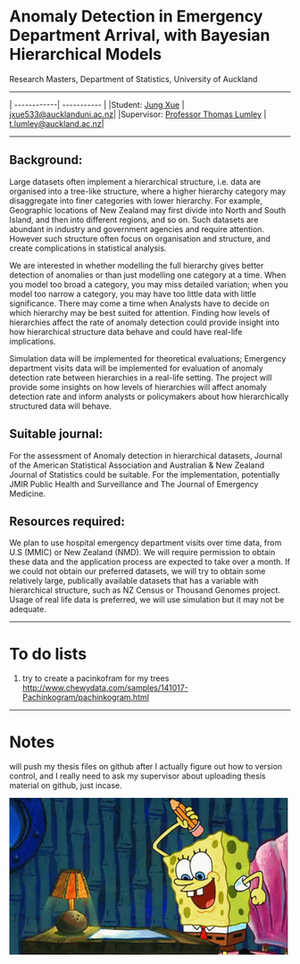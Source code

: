 Anomaly Detection in Emergency Department Arrival, with Bayesian Hierarchical Models
=======================================

Research Masters, Department of Statistics, University of Auckland

--------------------------------------

| ------------| ----------- |
|Student: [Jung Xue](http://Xue.rbind.io) | jxue533@aucklanduni.ac.nz|
|Supervisor: [Professor Thomas Lumley](https://www.stat.auckland.ac.nz/people/tlum005) | t.lumley@auckland.ac.nz|

------------------------------------------------------------------------------------------------------
## Background:

  Large datasets often implement a hierarchical structure, i.e. data are organised into a tree-like structure, where a higher hierarchy category may disaggregate into finer categories with lower hierarchy. For example, Geographic locations of New Zealand may first divide into North and South Island, and then into different regions, and so on. Such datasets are abundant in industry and government agencies and require attention. However such structure often focus on organisation and structure, and create complications in statistical analysis. 
  
  We are interested in whether modelling the full hierarchy gives better detection of anomalies or than just modelling one category at a time. When you model too broad a category, you may miss detailed variation; when you model too narrow a category, you may have too little data with little significance. There may come a time when Analysts have to decide on which hierarchy may be best suited for attention. Finding how levels of hierarchies affect the rate of anomaly detection could provide insight into how hierarchical structure data behave and could have real-life implications.  
  
  Simulation data will be implemented for theoretical evaluations; Emergency department visits data will be implemented for evaluation of anomaly detection rate between hierarchies in a real-life setting. The project will provide some insights on how levels of hierarchies will affect anomaly detection rate and inform analysts or policymakers about how hierarchically structured data will behave.

## Suitable journal:

  For the assessment of Anomaly detection in hierarchical datasets, Journal of the American Statistical Association and Australian & New Zealand Journal of Statistics could be suitable. For the implementation, potentially JMIR Public Health and Surveillance and The Journal of Emergency Medicine.
  
## Resources required:

  We plan to use hospital emergency department visits over time data, from U.S (MMIC) or New Zealand (NMD). We will require permission to obtain these data and the application process are expected to take over a month. If we could not obtain our preferred datasets, we will try to obtain some relatively large, publically available datasets that has a variable with hierarchical structure, such as NZ Census or Thousand Genomes project. Usage of real life data is preferred, we will use simulation but it may not be adequate. 

------------------------------------------------------------------------------------------------------
# To do lists
1. try to create a pacinkofram for my trees http://www.chewydata.com/samples/141017-Pachinkogram/pachinkogram.html
-----------------------------------------------------------------------------------------------------
# Notes
will push my thesis files on github after I actually figure out how to version control, and I really need to ask my supervisor about uploading thesis material on github, just incase.

![](spbwritehard.gif)
